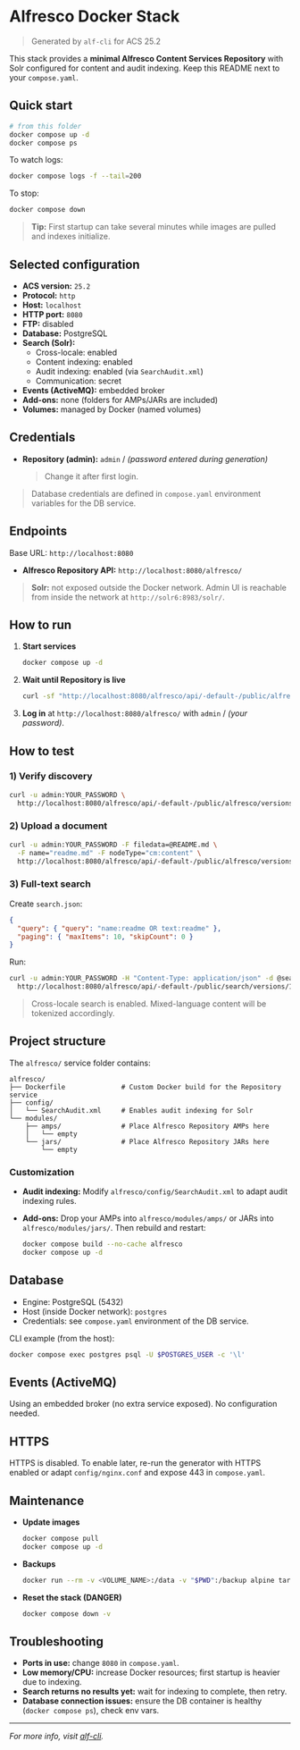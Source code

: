 # Alfresco Docker Stack

> Generated by `alf-cli` for ACS 25.2

This stack provides a **minimal Alfresco Content Services Repository** with Solr configured for content and audit indexing. Keep this README next to your `compose.yaml`.

## Quick start

```bash
# from this folder
docker compose up -d
docker compose ps
```

To watch logs:

```bash
docker compose logs -f --tail=200
```

To stop:

```bash
docker compose down
```

> **Tip:** First startup can take several minutes while images are pulled and indexes initialize.

## Selected configuration

* **ACS version:** `25.2`
* **Protocol:** `http`
* **Host:** `localhost`
* **HTTP port:** `8080`
* **FTP:** disabled
* **Database:** PostgreSQL
* **Search (Solr):**
  * Cross-locale: enabled
  * Content indexing: enabled
  * Audit indexing: enabled (via `SearchAudit.xml`)
  * Communication: secret
* **Events (ActiveMQ):** embedded broker
* **Add-ons:** none (folders for AMPs/JARs are included)
* **Volumes:** managed by Docker (named volumes)

## Credentials

* **Repository (admin):** `admin` / *(password entered during generation)*

  > Change it after first login.

> Database credentials are defined in `compose.yaml` environment variables for the DB service.

## Endpoints

Base URL: `http://localhost:8080`

* **Alfresco Repository API:**
  `http://localhost:8080/alfresco/`

> **Solr:** not exposed outside the Docker network. Admin UI is reachable from inside the network at `http://solr6:8983/solr/`.

## How to run

1. **Start services**

   ```bash
   docker compose up -d
   ```

2. **Wait until Repository is live**

   ```bash
   curl -sf "http://localhost:8080/alfresco/api/-default-/public/alfresco/versions/1/probes/-live-" && echo "Repository is live"
   ```

3. **Log in** at `http://localhost:8080/alfresco/` with `admin` / *(your password)*.

## How to test

### 1) Verify discovery

```bash
curl -u admin:YOUR_PASSWORD \
  http://localhost:8080/alfresco/api/-default-/public/alfresco/versions/1/discovery | jq .
```

### 2) Upload a document

```bash
curl -u admin:YOUR_PASSWORD -F filedata=@README.md \
  -F name="readme.md" -F nodeType="cm:content" \
  http://localhost:8080/alfresco/api/-default-/public/alfresco/versions/1/nodes/-my-/children
```

### 3) Full-text search

Create `search.json`:

```json
{
  "query": { "query": "name:readme OR text:readme" },
  "paging": { "maxItems": 10, "skipCount": 0 }
}
```

Run:

```bash
curl -u admin:YOUR_PASSWORD -H "Content-Type: application/json" -d @search.json \
  http://localhost:8080/alfresco/api/-default-/public/search/versions/1/search | jq .
```

> Cross-locale search is enabled. Mixed-language content will be tokenized accordingly.

## Project structure

The `alfresco/` service folder contains:

```
alfresco/
├── Dockerfile              # Custom Docker build for the Repository service
├── config/
│   └── SearchAudit.xml     # Enables audit indexing for Solr
└── modules/
    ├── amps/               # Place Alfresco Repository AMPs here
    │   └── empty
    └── jars/               # Place Alfresco Repository JARs here
        └── empty
```

### Customization

* **Audit indexing:**
  Modify `alfresco/config/SearchAudit.xml` to adapt audit indexing rules.

* **Add-ons:**
  Drop your AMPs into `alfresco/modules/amps/` or JARs into `alfresco/modules/jars/`.
  Then rebuild and restart:

  ```bash
  docker compose build --no-cache alfresco
  docker compose up -d
  ```

## Database

* Engine: PostgreSQL (5432)
* Host (inside Docker network): `postgres`
* Credentials: see `compose.yaml` environment of the DB service.

CLI example (from the host):

```bash
docker compose exec postgres psql -U $POSTGRES_USER -c '\l'
```

## Events (ActiveMQ)

Using an embedded broker (no extra service exposed). No configuration needed.

## HTTPS

HTTPS is disabled. To enable later, re-run the generator with HTTPS enabled or adapt `config/nginx.conf` and expose 443 in `compose.yaml`.

## Maintenance

* **Update images**

  ```bash
  docker compose pull
  docker compose up -d
  ```

* **Backups**

  ```bash
  docker run --rm -v <VOLUME_NAME>:/data -v "$PWD":/backup alpine tar czf /backup/<VOLUME_NAME>.tgz -C / data
  ```

* **Reset the stack (DANGER)**

  ```bash
  docker compose down -v
  ```

## Troubleshooting

* **Ports in use:** change `8080` in `compose.yaml`.
* **Low memory/CPU:** increase Docker resources; first startup is heavier due to indexing.
* **Search returns no results yet:** wait for indexing to complete, then retry.
* **Database connection issues:** ensure the DB container is healthy (`docker compose ps`), check env vars.

---

*For more info, visit [alf-cli](https://github.com/aborroy/alf-cli).*
